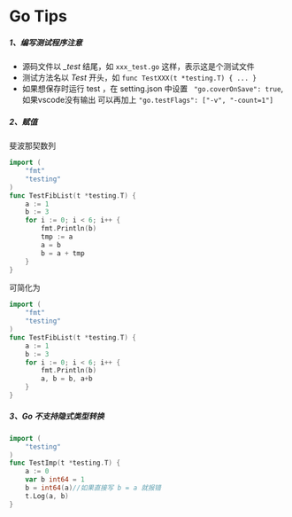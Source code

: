 # Go Tips
##### 1、编写测试程序注意
* 源码文件以 *_test* 结尾，如 `xxx_test.go` 这样，表示这是个测试文件
* 测试方法名以 *Test* 开头，如 `func TestXXX(t *testing.T) { ... }`
* 如果想保存时运行 test ，在 setting.json 中设置 ` "go.coverOnSave": true`, 如果vscode没有输出 可以再加上 `"go.testFlags": ["-v", "-count=1"]`

##### 2、赋值

斐波那契数列

```go
import (
	"fmt"
	"testing"
)
func TestFibList(t *testing.T) {
	a := 1
	b := 3
	for i := 0; i < 6; i++ {
		fmt.Println(b)
		tmp := a
		a = b
		b = a + tmp
	}
}
```
可简化为
```go
import (
	"fmt"
	"testing"
)
func TestFibList(t *testing.T) {
	a := 1
	b := 3
	for i := 0; i < 6; i++ {
		fmt.Println(b)
		a, b = b, a+b
	}
}
```
##### 3、Go 不支持隐式类型转换
```go
import (
	"testing"
)
func TestImp(t *testing.T) {
	a := 0
	var b int64 = 1
	b = int64(a)//如果直接写 b = a 就报错
	t.Log(a, b)
}
```
